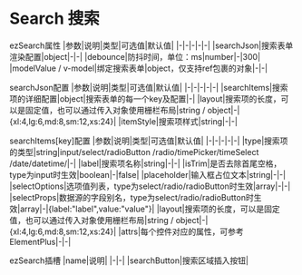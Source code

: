 # Search 搜索

<Search/>


ezSearch属性
|参数|说明|类型|可选值|默认值|
|-|-|-|-|-|
|searchJson|搜索表单渲染配置|object|-|-|
|debounce|防抖时间，单位：ms|number|-|300|
|modelValue / v-model|绑定搜索表单|object，仅支持ref包裹的对象|-|-|


searchJson配置
|参数|说明|类型|可选值|默认值|
|-|-|-|-|-|
|searchItems|搜索项的详细配置|object|搜索表单的每一个key及配置|-|
|layout|搜索项的长度，可以是固定值，也可以通过传入对象使用栅栏布局|string / object|-|{xl:4,lg:6,md:8,sm:12,xs:24}|
|itemStyle|搜索项样式|string|-|-|


searchItems\[key\]配置
|参数|说明|类型|可选值|默认值|
|-|-|-|-|-|
|type|搜索项的类型|string|input/select/radioButton /radio/timePicker/timeSelect /date/datetime/|-|
|label|搜索项名称|string|-|-|
|isTrim|是否去除首尾空格，type为input时生效|boolean|-|false|
|placeholder|输入框占位文本|string|-|-|
|selectOptions|选项值列表，type为select/radio/radioButton时生效|array|-|-|
|selectProps|数据源的字段别名，type为select/radio/radioButton时生效|array|-|{label:"label",value:"value"}|
|layout|搜索项的长度，可以是固定值，也可以通过传入对象使用栅栏布局|string / object|-|{xl:4,lg:6,md:8,sm:12,xs:24}|
|attrs|每个控件对应的属性，可参考ElementPlus|-|-|

ezSearch插槽
|name|说明|
|-|-|
|searchButton|搜索区域插入按钮|